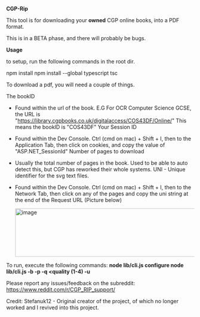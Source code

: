 **CGP-Rip**

This tool is for downloading your **owned** CGP online books, into a PDF format.

This is in a BETA phase, and there will probably be bugs.


**Usage**

to setup, run the following commands in the root dir.

npm install
npm install --global typescript
tsc

To download a pdf, you will need a couple of things.

The bookID
  - Found within the url of the book.
    E.G For OCR Computer Science GCSE, the URL is "https://library.cgpbooks.co.uk/digitalaccess/COS43DF/Online/"
    This means the bookID is "COS43DF"
Your Session ID
  - Found within the Dev Console.
    Ctrl (cmd on mac) + Shift + I, then to the Application Tab, then click on cookies, and copy the value of "ASP.NET_SessionId"
Number of pages to download
  - Usually the total number of pages in the book. Used to be able to auto detect this, but CGP has reworked their whole systems.
UNI - Unique identifier for the svg text files.
  - Found within the Dev Console.
    Ctrl (cmd on mac) + Shift + I, then to the Network Tab, then click on any of the pages and copy the uni string at the end of the Request URL (Picture below)


    <img width="507" height="129" alt="image" src="https://github.com/user-attachments/assets/97ad520c-30dd-4220-965d-ed75be33e0bc" />



To run, execute the following commands:
**node lib/cli.js configure <session-id>**
**node lib/cli.js -b <bookid> -p <pages> -q <quality (1-4) -u <UNI string>**

Please report any issues/feedback on the subreddit: https://www.reddit.com/r/CGP_RIP_support/



Credit: Stefanuk12 - Original creator of the project, of which no longer worked and I revived into this project.





